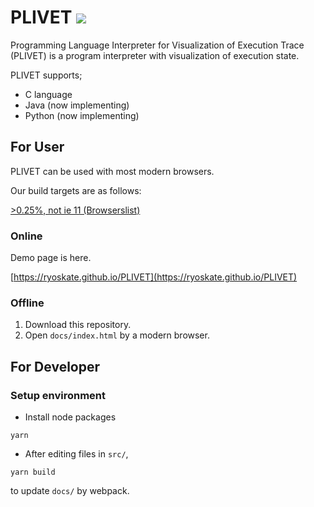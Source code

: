# PLIVET <a href="http://doge.mit-license.org"><img src="http://img.shields.io/:license-mit-blue.svg"></a>

Programming Language Interpreter for Visualization of Execution Trace (PLIVET) is a program interpreter with visualization of execution state.

PLIVET supports;

* C language
* Java (now implementing)
* Python (now implementing)
## For User

PLIVET can be used with most modern browsers.

Our build targets are as follows:

[>0.25%, not ie 11 (Browserslist)](http://browserl.ist/?q=%3E0.25%25%2C+not+ie+11)

### Online

Demo page is here.

[https://ryoskate.github.io/PLIVET](https://ryoskate.github.io/PLIVET)

### Offline

1. Download this repository.
1. Open `docs/index.html` by a modern browser.

## For Developer

### Setup environment

* Install node packages

 ```
 yarn
 ```

* After editing files in `src/`, 

```
yarn build
```

to update `docs/` by webpack.
